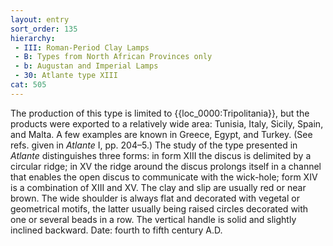 ```yaml
---
layout: entry
sort_order: 135
hierarchy:
 - III: Roman-Period Clay Lamps
 - B: Types from North African Provinces only
 - b: Augustan and Imperial Lamps
 - 30: Atlante type XIII
cat: 505
---
```


The production of this type is limited to {{loc_0000:Tripolitania}}, but the products were exported to a relatively wide area: Tunisia, Italy, Sicily, Spain, and Malta. A few examples are known in Greece, Egypt, and Turkey. (See refs. given in *Atlante* I, pp. 204–5.) The study of the type presented in *Atlante* distinguishes three forms: in form XIII the discus is delimited by a circular ridge; in XV the ridge around the discus prolongs itself in a channel that enables the open discus to communicate with the wick-hole; form XIV is a combination of XIII and XV. The clay and slip are usually red or near brown. The wide shoulder is always flat and decorated with vegetal or geometrical motifs, the latter usually being raised circles decorated with one or several beads in a row. The vertical handle is solid and slightly inclined backward. Date: fourth to fifth century A.D.
